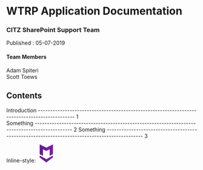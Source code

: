# WTRP Application Documentation

### CITZ SharePoint Support Team
Published : 05-07-2019

#### Team Members
Adam Spiteri  
Scott Toews

                                                                                                      


## Contents

Introduction --------------------------------------------------------------------------------------------- 1     
Something    --------------------------------------------------------------------------------------------- 2
Something    --------------------------------------------------------------------------------------------- 3



Inline-style: 
![alt text](https://github.com/adam-p/markdown-here/raw/master/src/common/images/icon48.png "Logo Title Text 1")

